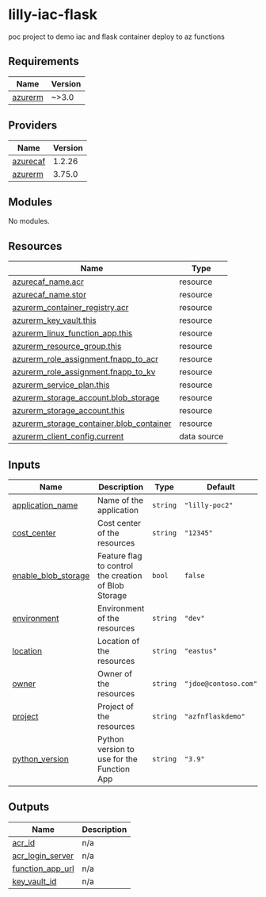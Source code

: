 # lilly-iac-flask
poc project to demo iac and flask container deploy to az functions
<!-- BEGINNING OF PRE-COMMIT-TERRAFORM DOCS HOOK -->
## Requirements

| Name | Version |
|------|---------|
| <a name="requirement_azurerm"></a> [azurerm](#requirement\_azurerm) | ~>3.0 |

## Providers

| Name | Version |
|------|---------|
| <a name="provider_azurecaf"></a> [azurecaf](#provider\_azurecaf) | 1.2.26 |
| <a name="provider_azurerm"></a> [azurerm](#provider\_azurerm) | 3.75.0 |

## Modules

No modules.

## Resources

| Name | Type |
|------|------|
| [azurecaf_name.acr](https://registry.terraform.io/providers/aztfmod/azurecaf/latest/docs/resources/name) | resource |
| [azurecaf_name.stor](https://registry.terraform.io/providers/aztfmod/azurecaf/latest/docs/resources/name) | resource |
| [azurerm_container_registry.acr](https://registry.terraform.io/providers/hashicorp/azurerm/latest/docs/resources/container_registry) | resource |
| [azurerm_key_vault.this](https://registry.terraform.io/providers/hashicorp/azurerm/latest/docs/resources/key_vault) | resource |
| [azurerm_linux_function_app.this](https://registry.terraform.io/providers/hashicorp/azurerm/latest/docs/resources/linux_function_app) | resource |
| [azurerm_resource_group.this](https://registry.terraform.io/providers/hashicorp/azurerm/latest/docs/resources/resource_group) | resource |
| [azurerm_role_assignment.fnapp_to_acr](https://registry.terraform.io/providers/hashicorp/azurerm/latest/docs/resources/role_assignment) | resource |
| [azurerm_role_assignment.fnapp_to_kv](https://registry.terraform.io/providers/hashicorp/azurerm/latest/docs/resources/role_assignment) | resource |
| [azurerm_service_plan.this](https://registry.terraform.io/providers/hashicorp/azurerm/latest/docs/resources/service_plan) | resource |
| [azurerm_storage_account.blob_storage](https://registry.terraform.io/providers/hashicorp/azurerm/latest/docs/resources/storage_account) | resource |
| [azurerm_storage_account.this](https://registry.terraform.io/providers/hashicorp/azurerm/latest/docs/resources/storage_account) | resource |
| [azurerm_storage_container.blob_container](https://registry.terraform.io/providers/hashicorp/azurerm/latest/docs/resources/storage_container) | resource |
| [azurerm_client_config.current](https://registry.terraform.io/providers/hashicorp/azurerm/latest/docs/data-sources/client_config) | data source |

## Inputs

| Name | Description | Type | Default | Required |
|------|-------------|------|---------|:--------:|
| <a name="input_application_name"></a> [application\_name](#input\_application\_name) | Name of the application | `string` | `"lilly-poc2"` | no |
| <a name="input_cost_center"></a> [cost\_center](#input\_cost\_center) | Cost center of the resources | `string` | `"12345"` | no |
| <a name="input_enable_blob_storage"></a> [enable\_blob\_storage](#input\_enable\_blob\_storage) | Feature flag to control the creation of Blob Storage | `bool` | `false` | no |
| <a name="input_environment"></a> [environment](#input\_environment) | Environment of the resources | `string` | `"dev"` | no |
| <a name="input_location"></a> [location](#input\_location) | Location of the resources | `string` | `"eastus"` | no |
| <a name="input_owner"></a> [owner](#input\_owner) | Owner of the resources | `string` | `"jdoe@contoso.com"` | no |
| <a name="input_project"></a> [project](#input\_project) | Project of the resources | `string` | `"azfnflaskdemo"` | no |
| <a name="input_python_version"></a> [python\_version](#input\_python\_version) | Python version to use for the Function App | `string` | `"3.9"` | no |

## Outputs

| Name | Description |
|------|-------------|
| <a name="output_acr_id"></a> [acr\_id](#output\_acr\_id) | n/a |
| <a name="output_acr_login_server"></a> [acr\_login\_server](#output\_acr\_login\_server) | n/a |
| <a name="output_function_app_url"></a> [function\_app\_url](#output\_function\_app\_url) | n/a |
| <a name="output_key_vault_id"></a> [key\_vault\_id](#output\_key\_vault\_id) | n/a |
<!-- END OF PRE-COMMIT-TERRAFORM DOCS HOOK -->
